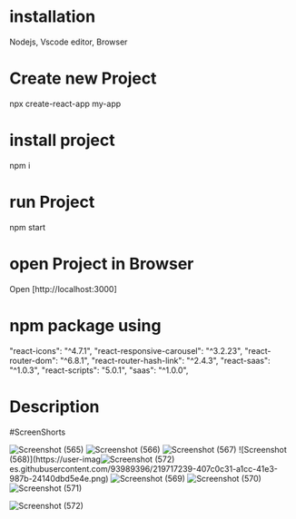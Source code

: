 # installation 
Nodejs, Vscode editor, Browser
# Create new Project
npx create-react-app my-app
# install project
npm i
# run Project
npm start
# open Project in Browser
Open [http://localhost:3000]
# npm package using
"react-icons": "^4.7.1",
"react-responsive-carousel": "^3.2.23",
"react-router-dom": "^6.8.1",
"react-router-hash-link": "^2.4.3",
"react-saas": "^1.0.3",
"react-scripts": "5.0.1",
"saas": "^1.0.0",
# Description 




#ScreenShorts

![Screenshot (565)](https://user-images.githubusercontent.com/93989396/219717182-fcca0501-edd1-4868-bc75-1282d657933a.png)
![Screenshot (566)](https://user-images.githubusercontent.com/93989396/219717200-20c77300-98db-4bad-b6a1-c520c625d41f.png)
![Screenshot (567)](https://user-images.githubusercontent.com/93989396/219717212-0e9e6b13-0c62-4276-91ab-a62c45cf3d1a.png)
![Screenshot (568)](https://user-imag![Screenshot (572)](https://user-images.githubusercontent.com/93989396/219717642-0b746109-7c43-43be-b559-835f9d78dcc3.png)
es.githubusercontent.com/93989396/219717239-407c0c31-a1cc-41e3-987b-24140dbd5e4e.png)
![Screenshot (569)](https://user-images.githubusercontent.com/93989396/219717251-1be5760e-96a1-4fa8-943f-3eea9767ee0a.png)
![Screenshot (570)](https://user-images.githubusercontent.com/93989396/219717261-96a79187-fa6c-4512-9f85-cc64e62499b6.png)
![Screenshot (571)](https://user-images.githubusercontent.com/93989396/219717272-f6608141-496c-488c-bedd-fafc34f6e0b7.png)

![Screenshot (572)](https://user-images.githubusercontent.com/93989396/219717834-ce44cadb-14af-4cec-9e07-09b146d7696b.png)


